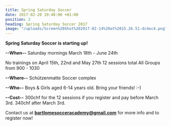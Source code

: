 ```yaml
---
title: Spring Saturday Soccer
date: 2017-02-20 19:48:00 +01:00
position: 2
heading: Spring Saturday Soccer 2017
image: "/uploads/Screen%20Shot%202017-02-14%20at%2015.26.51-dc4ec4.png"
---
```


**Spring Saturday Soccer is starting up!**

**--When--**
Saturday mornings
March 18th - June 24th

No trainings on April 15th, 22nd and May 27th
12 sessions total
All Groups from 900 - 1030

**--Where--**
Schützenmatte Soccer complex

**--Who--**
Boys & Girls aged 6-14 years old. Bring your friends! :-)

**--Cost--**
300chf for the 12 sessions if you register and pay before March 3rd. 340chf after March 3rd.

Contact us at **bartlomesocceracademy@gmail.com** for more info and to register now!